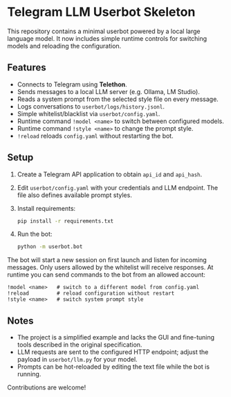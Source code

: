# Telegram LLM Userbot Skeleton

This repository contains a minimal userbot powered by a local large language model.
It now includes simple runtime controls for switching models and reloading the configuration.

## Features

- Connects to Telegram using **Telethon**.
- Sends messages to a local LLM server (e.g. Ollama, LM Studio).
- Reads a system prompt from the selected style file on every message.
- Logs conversations to `userbot/logs/history.jsonl`.
- Simple whitelist/blacklist via `userbot/config.yaml`.
- Runtime command `!model <name>` to switch between configured models.
- Runtime command `!style <name>` to change the prompt style.
- `!reload` reloads `config.yaml` without restarting the bot.

## Setup

1. Create a Telegram API application to obtain `api_id` and `api_hash`.
2. Edit `userbot/config.yaml` with your credentials and LLM endpoint.
   The file also defines available prompt styles.
3. Install requirements:

   ```bash
   pip install -r requirements.txt
   ```

4. Run the bot:

   ```bash
   python -m userbot.bot
   ```

The bot will start a new session on first launch and listen for incoming messages.
Only users allowed by the whitelist will receive responses.
At runtime you can send commands to the bot from an allowed account:

```
!model <name>   # switch to a different model from config.yaml
!reload         # reload configuration without restart
!style <name>   # switch system prompt style
```

## Notes

- The project is a simplified example and lacks the GUI and fine-tuning tools
  described in the original specification.
- LLM requests are sent to the configured HTTP endpoint; adjust the payload in
  `userbot/llm.py` for your model.
- Prompts can be hot-reloaded by editing the text file while the bot is running.

Contributions are welcome!
